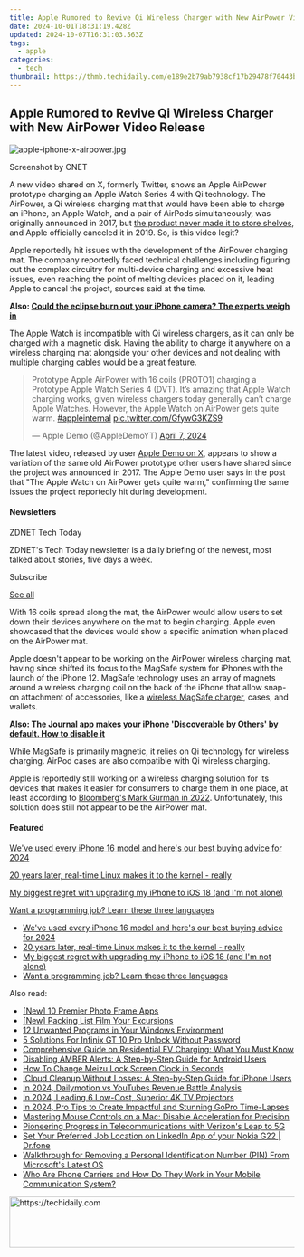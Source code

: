 ```yaml
---
title: Apple Rumored to Revive Qi Wireless Charger with New AirPower Video Release
date: 2024-10-01T18:31:19.428Z
updated: 2024-10-07T16:31:03.563Z
tags:
  - apple
categories:
  - tech
thumbnail: https://thmb.techidaily.com/e189e2b79ab7938cf17b29478f70443bb039bf95e5208154ef45f40c089318b3.jpg
---
```


## Apple Rumored to Revive Qi Wireless Charger with New AirPower Video Release

![apple-iphone-x-airpower.jpg](https://www.zdnet.com/a/img/resize/a2f695e45fc32aafeb77b1a41f5aadbe03f1d5da/2017/09/12/f67e8d7e-d815-4c6e-9c93-bc032e4e653a/4981ee99-d161-4a8c-b943-eecf403af8b9800.jpg?auto=webp&width=1280)

Screenshot by CNET

A new video shared on X, formerly Twitter, shows an Apple AirPower prototype charging an Apple Watch Series 4 with Qi technology. The AirPower, a Qi wireless charging mat that would have been able to charge an iPhone, an Apple Watch, and a pair of AirPods simultaneously, was originally announced in 2017, but [the product never made it to store shelves](https://www.zdnet.com/article/apple-tries-to-wipe-airpower-from-history/), and Apple officially canceled it in 2019\. So, is this video legit?

Apple reportedly hit issues with the development of the AirPower charging mat. The company reportedly faced technical challenges including figuring out the complex circuitry for multi-device charging and excessive heat issues, even reaching the point of melting devices placed on it, leading Apple to cancel the project, sources said at the time. 

**Also: [Could the eclipse burn out your iPhone camera? The experts weigh in](https://www.zdnet.com/article/will-solar-eclipse-burn-out-iphone-camera/)**

The Apple Watch is incompatible with Qi wireless chargers, as it can only be charged with a magnetic disk. Having the ability to charge it anywhere on a wireless charging mat alongside your other devices and not dealing with multiple charging cables would be a great feature. 

> Prototype Apple AirPower with 16 coils (PROTO1) charging a Prototype Apple Watch Series 4 (DVT). It’s amazing that Apple Watch charging works, given wireless chargers today generally can’t charge Apple Watches. However, the Apple Watch on AirPower gets quite warm. [#appleinternal](https://twitter.com/hashtag/appleinternal?src=hash&ref%5Fsrc=twsrc^tfw) [pic.twitter.com/GfywG3KZS9](https://t.co/GfywG3KZS9)
> 
> — Apple Demo (@AppleDemoYT) [April 7, 2024](https://twitter.com/AppleDemoYT/status/1777003651434680788?ref%5Fsrc=twsrc^tfw)

The latest video, released by user [Apple Demo on X](https://x.com/AppleDemoYT/status/1777003651434680788), appears to show a variation of the same old AirPower prototype other users have shared since the project was announced in 2017\. The Apple Demo user says in the post that "The Apple Watch on AirPower gets quite warm," confirming the same issues the project reportedly hit during development. 

#### Newsletters

ZDNET Tech Today

ZDNET's Tech Today newsletter is a daily briefing of the newest, most talked about stories, five days a week.

 Subscribe

[See all](https://www.zdnet.com/newsletters/)

With 16 coils spread along the mat, the AirPower would allow users to set down their devices anywhere on the mat to begin charging. Apple even showcased that the devices would show a specific animation when placed on the AirPower mat.

Apple doesn't appear to be working on the AirPower wireless charging mat, having since shifted its focus to the MagSafe system for iPhones with the launch of the iPhone 12\. MagSafe technology uses an array of magnets around a wireless charging coil on the back of the iPhone that allow snap-on attachment of accessories, like a [wireless MagSafe charger](https://www.zdnet.com/article/best-magsafe-battery/), cases, and wallets.

**Also: [The Journal app makes your iPhone 'Discoverable by Others' by default. How to disable it](https://www.zdnet.com/article/the-journal-app-makes-your-iphone-discoverable-by-others-by-default-how-to-disable-it/)**

While MagSafe is primarily magnetic, it relies on Qi technology for wireless charging. AirPod cases are also compatible with Qi wireless charging.

Apple is reportedly still working on a wireless charging solution for its devices that makes it easier for consumers to charge them in one place, at least according to [Bloomberg's Mark Gurman in 2022](https://www.bloomberg.com/news/newsletters/2022-10-09/will-the-iphone-15-get-usb-c-port-will-apple-aapl-release-a-wireless-iphone-l91edtxt). Unfortunately, this solution does still not appear to be the AirPower mat.

#### Featured

[We've used every iPhone 16 model and here's our best buying advice for 2024](https://www.zdnet.com/article/iphone-16-pro-max-buying-advice-2024/ "We've used every iPhone 16 model and here's our best buying advice for 2024")

[20 years later, real-time Linux makes it to the kernel - really](https://www.zdnet.com/article/20-years-later-real-time-linux-makes-it-to-the-kernel-really/ "20 years later, real-time Linux makes it to the kernel - really")

[My biggest regret with upgrading my iPhone to iOS 18 (and I'm not alone)](https://www.zdnet.com/article/my-biggest-regret-with-upgrading-my-iphone-to-ios-18-and-im-not-alone/ "My biggest regret with upgrading my iPhone to iOS 18 (and I'm not alone)")

[Want a programming job? Learn these three languages](https://www.zdnet.com/article/want-a-programming-job-learn-these-three-languages/ "Want a programming job? Learn these three languages")

* [We've used every iPhone 16 model and here's our best buying advice for 2024](https://www.zdnet.com/article/iphone-16-pro-max-buying-advice-2024/ "We've used every iPhone 16 model and here's our best buying advice for 2024")
* [20 years later, real-time Linux makes it to the kernel - really](https://www.zdnet.com/article/20-years-later-real-time-linux-makes-it-to-the-kernel-really/ "20 years later, real-time Linux makes it to the kernel - really")
* [My biggest regret with upgrading my iPhone to iOS 18 (and I'm not alone)](https://www.zdnet.com/article/my-biggest-regret-with-upgrading-my-iphone-to-ios-18-and-im-not-alone/ "My biggest regret with upgrading my iPhone to iOS 18 (and I'm not alone)")
* [Want a programming job? Learn these three languages](https://www.zdnet.com/article/want-a-programming-job-learn-these-three-languages/ "Want a programming job? Learn these three languages")

<ins class="adsbygoogle"
     style="display:block"
     data-ad-format="autorelaxed"
     data-ad-client="ca-pub-7571918770474297"
     data-ad-slot="1223367746"></ins>

<ins class="adsbygoogle"
     style="display:block"
     data-ad-client="ca-pub-7571918770474297"
     data-ad-slot="8358498916"
     data-ad-format="auto"
     data-full-width-responsive="true"></ins>

<span class="atpl-alsoreadstyle">Also read:</span>
<div><ul>
<li><a href="https://extra-hints.techidaily.com/new-10-premier-photo-frame-apps/"><u>[New] 10 Premier Photo Frame Apps</u></a></li>
<li><a href="https://extra-skills.techidaily.com/new-packing-list-film-your-excursions/"><u>[New] Packing List Film Your Excursions</u></a></li>
<li><a href="https://win11.techidaily.com/12-unwanted-programs-in-your-windows-environment/"><u>12 Unwanted Programs in Your Windows Environment</u></a></li>
<li><a href="https://unlock-android.techidaily.com/5-solutions-for-infinix-gt-10-pro-unlock-without-password-by-drfone-android/"><u>5 Solutions For Infinix GT 10 Pro Unlock Without Password</u></a></li>
<li><a href="https://tech-renaissance.techidaily.com/comprehensive-guide-on-residential-ev-charging-what-you-must-know/"><u>Comprehensive Guide on Residential EV Charging: What You Must Know</u></a></li>
<li><a href="https://tech-renaissance.techidaily.com/disabling-amber-alerts-a-step-by-step-guide-for-android-users/"><u>Disabling AMBER Alerts: A Step-by-Step Guide for Android Users</u></a></li>
<li><a href="https://android-unlock.techidaily.com/how-to-change-meizu-lock-screen-clock-in-seconds-by-drfone-android/"><u>How To Change Meizu Lock Screen Clock in Seconds</u></a></li>
<li><a href="https://tech-renaissance.techidaily.com/icloud-cleanup-without-losses-a-step-by-step-guide-for-iphone-users/"><u>ICloud Cleanup Without Losses: A Step-by-Step Guide for iPhone Users</u></a></li>
<li><a href="https://youtube-blog.techidaily.com/24-dailymotion-vs-youtubes-revenue-battle-analysis/"><u>In 2024, Dailymotion vs YouTubes Revenue Battle Analysis</u></a></li>
<li><a href="https://fox-info.techidaily.com/in-2024-leading-6-low-cost-superior-4k-tv-projectors/"><u>In 2024, Leading 6 Low-Cost, Superior 4K TV Projectors</u></a></li>
<li><a href="https://extra-skills.techidaily.com/in-2024-pro-tips-to-create-impactful-and-stunning-gopro-time-lapses/"><u>In 2024, Pro Tips to Create Impactful and Stunning GoPro Time-Lapses</u></a></li>
<li><a href="https://tech-renaissance.techidaily.com/mastering-mouse-controls-on-a-mac-disable-acceleration-for-precision/"><u>Mastering Mouse Controls on a Mac: Disable Acceleration for Precision</u></a></li>
<li><a href="https://tech-renaissance.techidaily.com/pioneering-progress-in-telecommunications-with-verizons-leap-to-5g/"><u>Pioneering Progress in Telecommunications with Verizon's Leap to 5G</u></a></li>
<li><a href="https://location-social.techidaily.com/set-your-preferred-job-location-on-linkedin-app-of-your-nokia-g22-drfone-by-drfone-virtual-android/"><u>Set Your Preferred Job Location on LinkedIn App of your Nokia G22 | Dr.fone</u></a></li>
<li><a href="https://tech-renaissance.techidaily.com/walkthrough-for-removing-a-personal-identification-number-pin-from-microsofts-latest-os/"><u>Walkthrough for Removing a Personal Identification Number (PIN) From Microsoft's Latest OS</u></a></li>
<li><a href="https://tech-renaissance.techidaily.com/who-are-phone-carriers-and-how-do-they-work-in-your-mobile-communication-system/"><u>Who Are Phone Carriers and How Do They Work in Your Mobile Communication System?</u></a></li>
</ul></div>

<!-- affiliate ads begin -->
<a href="https://smilemakers.pxf.io/c/5597632/2123899/26106" target="_top" id="2123899">
  <img src="//a.impactradius-go.com/display-ad/26106-2123899" border="0" alt="https://techidaily.com" width="728" height="90"/>
</a>
<img height="0" width="0" src="https://smilemakers.pxf.io/i/5597632/2123899/26106" style="position:absolute;visibility:hidden;" border="0" />
<!-- affiliate ads end -->

